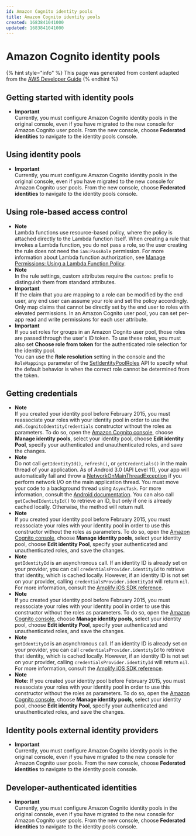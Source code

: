 ```yaml
---
id: Amazon Cognito identity pools
title: Amazon Cognito identity pools
created: 1683841041000
updated: 1683841041000
---
```

# Amazon Cognito identity pools

{% hint style="info" %}
This page was generated from content adapted from the [AWS Developer Guide](https://github.com/awsdocs/amazon-cognito-developer-guide.git)
{% endhint %}

## Getting started with identity pools

- **Important**  
Currently, you must configure Amazon Cognito identity pools in the original console, even if you have migrated to the new console for Amazon Cognito user pools\. From the new console, choose **Federated identities** to navigate to the identity pools console\.


## Using identity pools

- **Important**  
Currently, you must configure Amazon Cognito identity pools in the original console, even if you have migrated to the new console for Amazon Cognito user pools\. From the new console, choose **Federated identities** to navigate to the identity pools console\.


## Using role-based access control

- **Note**  
Lambda functions use resource\-based policy, where the policy is attached directly to the Lambda function itself\. When creating a rule that invokes a Lambda function, you do not pass a role, so the user creating the rule does not need the `iam:PassRole` permission\. For more information about Lambda function authorization, see [Manage Permissions: Using a Lambda Function Policy](https://docs.aws.amazon.com/lambda/latest/dg/intro-permission-model.html#intro-permission-model-access-policy)\.
- **Note**  
In the rule settings, custom attributes require the `custom:` prefix to distinguish them from standard attributes\.
- **Important**  
If the claim that you are mapping to a role can be modified by the end user, any end user can assume your role and set the policy accordingly\. Only map claims that cannot be directly set by the end user to roles with elevated permissions\. In an Amazon Cognito user pool, you can set per\-app read and write permissions for each user attribute\.
- **Important**  
If you set roles for groups in an Amazon Cognito user pool, those roles are passed through the user's ID token\. To use these roles, you must also set **Choose role from token** for the authenticated role selection for the identity pool\.  
You can use the **Role resolution** setting in the console and the `RoleMappings` parameter of the [SetIdentityPoolRoles](https://docs.aws.amazon.com/cognitoidentity/latest/APIReference/API_SetIdentityPoolRoles.html) API to specify what the default behavior is when the correct role cannot be determined from the token\.


## Getting credentials

- **Note**  
If you created your identity pool before February 2015, you must reassociate your roles with your identity pool in order to use the `AWS.CognitoIdentityCredentials` constructor without the roles as parameters\. To do so, open the [Amazon Cognito console](https://console.aws.amazon.com/cognito/home), choose **Manage identity pools**, select your identity pool, choose **Edit identity Pool**, specify your authenticated and unauthenticated roles, and save the changes\.
- **Note**  
 Do not call `getIdentityId()`, `refresh()`, or `getCredentials()` in the main thread of your application\. As of Android 3\.0 \(API Level 11\), your app will automatically fail and throw a [NetworkOnMainThreadException](https://developer.android.com/reference/android/os/NetworkOnMainThreadException.html) if you perform network I/O on the main application thread\. You must move your code to a background thread using `AsyncTask`\. For more information, consult the [Android documentation](https://developer.android.com/training/basics/network-ops/connecting.html#AsyncTask)\. You can also call `getCachedIdentityId()` to retrieve an ID, but only if one is already cached locally\. Otherwise, the method will return null\.
- **Note**  
 If you created your identity pool before February 2015, you must reassociate your roles with your identity pool in order to use this constructor without the roles as parameters\. To do so, open the [Amazon Cognito console](https://console.aws.amazon.com/cognito/home), choose **Manage identity pools**, select your identity pool, choose **Edit identity Pool**, specify your authenticated and unauthenticated roles, and save the changes\.
- **Note**  
 `getIdentityId` is an asynchronous call\. If an identity ID is already set on your provider, you can call `credentialsProvider.identityId` to retrieve that identity, which is cached locally\. However, if an identity ID is not set on your provider, calling `credentialsProvider.identityId` will return `nil`\. For more information, consult the [Amplify iOS SDK reference](https://github.com/aws-amplify/aws-sdk-ios)\.
- **Note**  
 If you created your identity pool before February 2015, you must reassociate your roles with your identity pool in order to use this constructor without the roles as parameters\. To do so, open the [Amazon Cognito console](https://console.aws.amazon.com/cognito/home), choose **Manage identity pools**, select your identity pool, choose **Edit identity Pool**, specify your authenticated and unauthenticated roles, and save the changes\.
- **Note**  
 `getIdentityId` is an asynchronous call\. If an identity ID is already set on your provider, you can call `credentialsProvider.identityId` to retrieve that identity, which is cached locally\. However, if an identity ID is not set on your provider, calling `credentialsProvider.identityId` will return `nil`\. For more information, consult the [Amplify iOS SDK reference](https://github.com/aws-amplify/aws-sdk-ios)\.
- **Note**  
 **Note:** If you created your identity pool before February 2015, you must reassociate your roles with your identity pool in order to use this constructor without the roles as parameters\. To do so, open the [Amazon Cognito console](https://console.aws.amazon.com/cognito/home), choose **Manage identity pools**, select your identity pool, choose **Edit identity Pool**, specify your authenticated and unauthenticated roles, and save the changes\.


## Identity pools external identity providers

- **Important**  
Currently, you must configure Amazon Cognito identity pools in the original console, even if you have migrated to the new console for Amazon Cognito user pools\. From the new console, choose **Federated identities** to navigate to the identity pools console\.


## Developer-authenticated identities

- **Important**  
Currently, you must configure Amazon Cognito identity pools in the original console, even if you have migrated to the new console for Amazon Cognito user pools\. From the new console, choose **Federated identities** to navigate to the identity pools console\.

